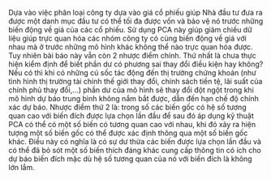 Dựa vào việc phân loại công ty dựa vào giá cổ phiếu giúp Nhà đầu tư đưa ra được một danh mục đầu tư có thể tối đa được vốn và bảo vệ nó trước những biến động về giá của các cổ phiếu.
Sử dụng PCA này giúp giảm chiều dữ liệu giúp trực quan hóa các nhóm công ty có cùng biến động về giá với nhau mà ở trước những mô hình khác không thể nào trực quan hóa được.
Tuy nhiên bài báo này vẫn còn 2 nhược điểm chính. Thứ nhất là chưa thực hiện kiểm định để biết phần dư có phương sai thay đổi điều kiện hay không? Nếu có thì khi có những cú sốc tác động đến thị trường chứng khoán (như tình hình thị trường tài chính thế giới thay đổi, chính sách tiền tệ, lãi suất của chính phủ thay đổi,…) phần dư của mô hình sẽ thay đổi đột ngột trong khi mô hình dự báo trung bình không nắm bắt được, dẫn đến hạn chế độ chính xác dự báo. Nhược điểm thứ 2 là: trong số các biến gốc có hệ số tương quan cao với biến đích được lựa chọn lần đầu để sau đó áp dụng kỹ thuật PCA có thể có một số biến có tương quan cao với nhau, khi đó xảy ra hiện tượng một số biến gốc có thể được xác định thông qua một số biến gốc khác. Điều này có nghĩa là có sự dư thừa các biến được lựa chọn lần đầu và có thể đã bỏ sót một số biến thích đáng khác cung cấp thông tin có ích cho dự báo biến đích mặc dù hệ số tương quan của nó với biến đích là không lớn lắm.
